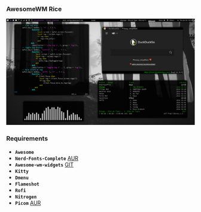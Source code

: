 ### AwesomeWM Rice
![Screenshot](screenshot/screenshot.png)                                           
### Requirements
- **`Awesome`**
- **`Nerd-Fonts-Complete`** [AUR](https://aur.archlinux.org/packages/nerd-fonts-complete)
- **`Awesome-wm-widgets`** [GIT](https://github.com/streetturtle/awesome-wm-widgets)
- **`Kitty`**
- **`Dmenu`**
- **`Flameshot`**
- **`Rofi`**
- **`Nitrogen`**
- **`Picom`** [AUR](https://aur.archlinux.org/packages/picom-ibhagwan-git)

